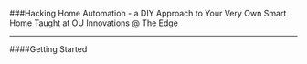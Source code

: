 ###Hacking Home Automation - a DIY Approach to Your Very Own Smart Home
Taught at OU Innovations @ The Edge

---

####Getting Started
